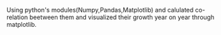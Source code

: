 Using python's modules(Numpy,Pandas,Matplotlib) and calulated co-relation beetween them and visualized their growth year on year through matplotlib.

